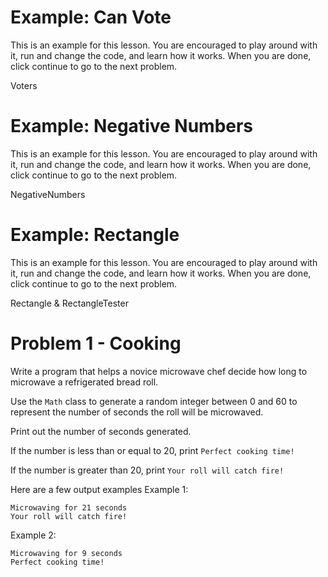 # Example: Can Vote
This is an example for this lesson. You are encouraged to play around with it, run and change the code, and learn how it works. When you are done, click continue to go to the next problem.

Voters

# Example: Negative Numbers
This is an example for this lesson. You are encouraged to play around with it, run and change the code, and learn how it works. When you are done, click continue to go to the next problem.

NegativeNumbers

# Example: Rectangle
This is an example for this lesson. You are encouraged to play around with it, run and change the code, and learn how it works. When you are done, click continue to go to the next problem.

Rectangle & RectangleTester

# Problem 1 - Cooking
Write a program that helps a novice microwave chef decide how long to microwave a refrigerated bread roll.

Use the `Math` class to generate a random integer between 0 and 60 to represent the number of seconds the roll will be microwaved.

Print out the number of seconds generated.

If the number is less than or equal to 20, print
`Perfect cooking time!`

If the number is greater than 20, print
`Your roll will catch fire!`

Here are a few output examples
Example 1:
```
Microwaving for 21 seconds
Your roll will catch fire!
```
Example 2:
```
Microwaving for 9 seconds
Perfect cooking time!
```